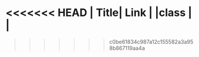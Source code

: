 <<<<<<< HEAD
| Title| Link |
|class  |      |
=======

>>>>>>> c0be61834c987a12c155582a3a958b867119aa4a
